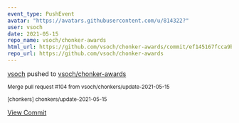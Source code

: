 ```yaml
---
event_type: PushEvent
avatar: "https://avatars.githubusercontent.com/u/814322?"
user: vsoch
date: 2021-05-15
repo_name: vsoch/chonker-awards
html_url: https://github.com/vsoch/chonker-awards/commit/ef145167fcca9bd46649f3bc19c00073c4f95ff6
repo_url: https://github.com/vsoch/chonker-awards
---
```


<a href='https://github.com/vsoch' target='_blank'>vsoch</a> pushed to <a href='https://github.com/vsoch/chonker-awards' target='_blank'>vsoch/chonker-awards</a>

<small>Merge pull request #104 from vsoch/chonkers/update-2021-05-15

[chonkers] chonkers/update-2021-05-15</small>

<a href='https://github.com/vsoch/chonker-awards/commit/ef145167fcca9bd46649f3bc19c00073c4f95ff6' target='_blank'>View Commit</a>
